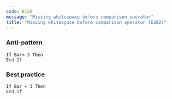 ```yaml
---
code: E180
message: "Missing whitespace before comparison operator"
title: "Missing whitespace before comparison operator (E262)"
---
```


### Anti-pattern

```vba
If Bar< 3 Then
End If
```

### Best practice

```vba
If Bar < 3 Then
End If
```
